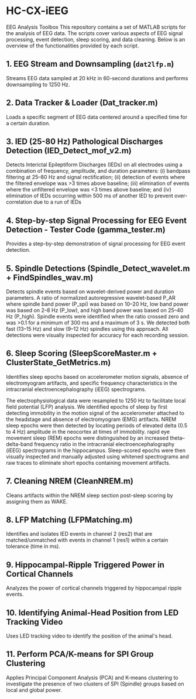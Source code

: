 # HC-CX-iEEG

EEG Analysis Toolbox
This repository contains a set of MATLAB scripts for the analysis of EEG data. The scripts cover various aspects of EEG signal processing, event detection, sleep scoring, and data cleaning. Below is an overview of the functionalities provided by each script.

## 1. **EEG Stream and Downsampling (`dat2lfp.m`)**
Streams EEG data sampled at 20 kHz in 60-second durations and performs downsampling to 1250 Hz.

## 2. **Data Tracker & Loader (Dat_tracker.m)**
Loads a specific segment of EEG data centered around a specified time for a certain duration.

## 3. **IED (25-80 Hz) Pathological Discharges Detection (IED_Detect_mof_v2.m)**
Detects Interictal Epileptiform Discharges (IEDs) on all electrodes using a combination of frequency, amplitude, and duration parameters: (i) bandpass filtering at 25–80 Hz and signal rectification; (ii) detection of events where the filtered envelope was >3 times above baseline; (iii) elimination of events where the unfiltered envelope was <3 times above baseline; and (iv) elimination of IEDs occurring within 500 ms of another IED to prevent over-correlation due to a run of IEDs


## 4. **Step-by-step Signal Processing for EEG Event Detection - Tester Code (gamma_tester.m)**
Provides a step-by-step demonstration of signal processing for EEG event detection.

## 5. **Spindle Detections (Spindle_Detect_wavelet.m + FindSpindles_wav.m)**
Detects spindle events based on wavelet-derived power and duration parameters. A ratio of normalized autoregressive wavelet-based P_AR where spindle band power (P_spi) was based on 10–20 Hz, low band power was based on 2–8 Hz (P_low), and high band power was based on 25–40 Hz (P_high). Spindle events were identified when the ratio crossed zero and was >0.1 for a minimum of 300 ms and a maximum of 3 s. We detected both fast (13–15 Hz) and slow (9–12 Hz) spindles using this approach. All detections were visually inspected for accuracy for each recording session.

## 6. **Sleep Scoring (SleepScoreMaster.m + ClusterState_GetMetrics.m)**
Identifies sleep epochs based on accelerometer motion signals, absence of electromyogram artifacts, and specific frequency characteristics in the intracranial electroencephalography (iEEG) spectrograms.

The electrophysiological data were resampled to 1250 Hz to facilitate local field potential (LFP) analysis. We identified epochs of sleep by first detecting immobility in the motion signal of the accelerometer attached to the headstage and absence of electromyogram (EMG) artifacts. NREM sleep epochs were then detected by locating periods of elevated delta (0.5 to 4 Hz) amplitude in the neocortex at times of immobility. rapid eye movement sleep (REM) epochs were distinguished by an increased theta–delta-band frequency ratio in the intracranial electroencephalography (iEEG) spectrograms in the hippocampus. Sleep-scored epochs were then visually inspected and manually adjusted using whitened spectrograms and raw traces to eliminate short epochs containing movement artifacts.


## 7. **Cleaning NREM (CleanNREM.m)**
Cleans artifacts within the NREM sleep section post-sleep scoring by assigning them as WAKE.

## 8. **LFP Matching (LFPMatching.m)**
Identifies and isolates IED events in channel 2 (res2) that are matched/unmatched with events in channel 1 (res1) within a certain tolerance (time in ms).

## 9. **Hippocampal-Ripple Triggered Power in Cortical Channels**
Analyzes the power of cortical channels triggered by hippocampal ripple events.

## 10. **Identifying Animal-Head Position from LED Tracking Video** 
Uses LED tracking video to identify the position of the animal's head.

## 11. **Perform PCA/K-means for SPI Group Clustering**  
Applies Principal Component Analysis (PCA) and K-means clustering to investigate the presence of two clusters of SPI (Spindle) groups based on local and global power.

 

